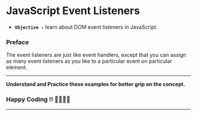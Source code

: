 # JavaScript Event Listeners

- **`Objective :`** learn about DOM event listeners in JavaScript.

### Preface

The event listeners are just like event handlers, except that you can assign as many event listeners as you like to a particular event on particular element.

---

**Understand and Practice these examples for better grip on the concept.**

### Happy Coding !! 👍🏻✌🏻

---
